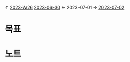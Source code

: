 
↑ [2023-W26](2023-W26.md)
[2023-06-30](2023-06-30.md) ← 2023-07-01 → [2023-07-02](2023-07-02.md)


# 목표



# 노트




